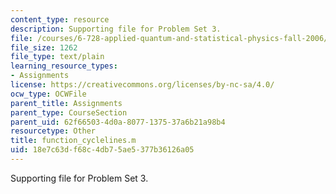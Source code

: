 ```yaml
---
content_type: resource
description: Supporting file for Problem Set 3.
file: /courses/6-728-applied-quantum-and-statistical-physics-fall-2006/18e7c63df68c4db75ae5377b36126a05_function_cyclelines.m
file_size: 1262
file_type: text/plain
learning_resource_types:
- Assignments
license: https://creativecommons.org/licenses/by-nc-sa/4.0/
ocw_type: OCWFile
parent_title: Assignments
parent_type: CourseSection
parent_uid: 62f66503-4d0a-8077-1375-37a6b21a98b4
resourcetype: Other
title: function_cyclelines.m
uid: 18e7c63d-f68c-4db7-5ae5-377b36126a05
---
```

Supporting file for Problem Set 3.